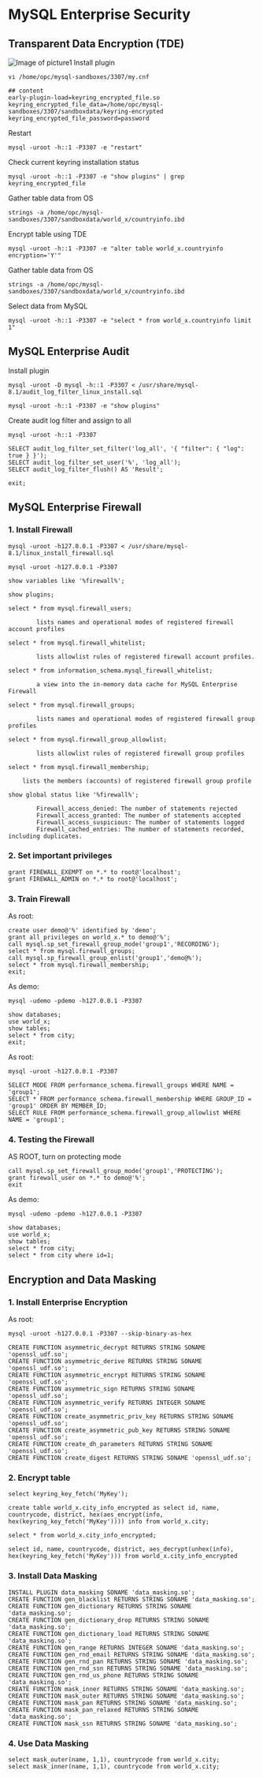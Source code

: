 # MySQL Enterprise Security
## Transparent Data Encryption (TDE)
![Image of picture1](https://github.com/tripplea-sg/test-drive-aug-2023/blob/main/Images/Screenshot%202023-08-22%20at%206.24.23%20AM.png)
Install plugin 
```
vi /home/opc/mysql-sandboxes/3307/my.cnf

## content
early-plugin-load=keyring_encrypted_file.so
keyring_encrypted_file_data=/home/opc/mysql-sandboxes/3307/sandboxdata/keyring-encrypted
keyring_encrypted_file_password=password
```
Restart 
```
mysql -uroot -h::1 -P3307 -e "restart"
```
Check current keyring installation status
```
mysql -uroot -h::1 -P3307 -e "show plugins" | grep keyring_encrypted_file
```
Gather table data from OS
```
strings -a /home/opc/mysql-sandboxes/3307/sandboxdata/world_x/countryinfo.ibd
```
Encrypt table using TDE
```
mysql -uroot -h::1 -P3307 -e "alter table world_x.countryinfo encryption='Y'"
```
Gather table data from OS
```
strings -a /home/opc/mysql-sandboxes/3307/sandboxdata/world_x/countryinfo.ibd
```
Select data from MySQL
```
mysql -uroot -h::1 -P3307 -e "select * from world_x.countryinfo limit 1"
```
## MySQL Enterprise Audit
Install plugin 
```
mysql -uroot -D mysql -h::1 -P3307 < /usr/share/mysql-8.1/audit_log_filter_linux_install.sql

mysql -uroot -h::1 -P3307 -e "show plugins"
```
Create audit log filter and assign to all
```
mysql -uroot -h::1 -P3307

SELECT audit_log_filter_set_filter('log_all', '{ "filter": { "log": true } }');
SELECT audit_log_filter_set_user('%', 'log_all');
SELECT audit_log_filter_flush() AS 'Result';

exit;
```
## MySQL Enterprise Firewall
### 1. Install Firewall
```
mysql -uroot -h127.0.0.1 -P3307 < /usr/share/mysql-8.1/linux_install_firewall.sql 

mysql -uroot -h127.0.0.1 -P3307

show variables like '%firewall%';

show plugins;

select * from mysql.firewall_users;

		lists names and operational modes of registered firewall account profiles

select * from mysql.firewall_whitelist;

		lists allowlist rules of registered firewall account profiles.

select * from information_schema.mysql_firewall_whitelist;

		a view into the in-memory data cache for MySQL Enterprise Firewall

select * from mysql.firewall_groups;

		lists names and operational modes of registered firewall group profiles

select * from mysql.firewall_group_allowlist;

		lists allowlist rules of registered firewall group profiles

select * from mysql.firewall_membership;

    lists the members (accounts) of registered firewall group profile

show global status like '%firewall%';

		Firewall_access_denied: The number of statements rejected 
		Firewall_access_granted: The number of statements accepted
		Firewall_access_suspicious: The number of statements logged
		Firewall_cached_entries: The number of statements recorded, including duplicates. 
```
### 2. Set important privileges
```
grant FIREWALL_EXEMPT on *.* to root@'localhost';
grant FIREWALL_ADMIN on *.* to root@'localhost';
```
### 3. Train Firewall
As root:
```
create user demo@'%' identified by 'demo';
grant all privileges on world_x.* to demo@'%';
call mysql.sp_set_firewall_group_mode('group1','RECORDING');
select * from mysql.firewall_groups;
call mysql.sp_firewall_group_enlist('group1','demo@%');
select * from mysql.firewall_membership;
exit;
```
As demo:
```
mysql -udemo -pdemo -h127.0.0.1 -P3307

show databases;
use world_x;
show tables;
select * from city;
exit;
```
As root:
```
mysql -uroot -h127.0.0.1 -P3307

SELECT MODE FROM performance_schema.firewall_groups WHERE NAME = 'group1';
SELECT * FROM performance_schema.firewall_membership WHERE GROUP_ID = 'group1' ORDER BY MEMBER_ID;
SELECT RULE FROM performance_schema.firewall_group_allowlist WHERE NAME = 'group1';
```
### 4. Testing the Firewall
AS ROOT, turn on protecting mode
```
call mysql.sp_set_firewall_group_mode('group1','PROTECTING');
grant firewall_user on *.* to demo@'%';
exit
```
As demo:
```
mysql -udemo -pdemo -h127.0.0.1 -P3307

show databases;
use world_x;
show tables;
select * from city;
select * from city where id=1;
```
## Encryption and Data Masking
### 1. Install Enterprise Encryption
As root:
```
mysql -uroot -h127.0.0.1 -P3307 --skip-binary-as-hex

CREATE FUNCTION asymmetric_decrypt RETURNS STRING SONAME 'openssl_udf.so';
CREATE FUNCTION asymmetric_derive RETURNS STRING SONAME 'openssl_udf.so';
CREATE FUNCTION asymmetric_encrypt RETURNS STRING SONAME 'openssl_udf.so';
CREATE FUNCTION asymmetric_sign RETURNS STRING SONAME 'openssl_udf.so';
CREATE FUNCTION asymmetric_verify RETURNS INTEGER SONAME 'openssl_udf.so';
CREATE FUNCTION create_asymmetric_priv_key RETURNS STRING SONAME 'openssl_udf.so';
CREATE FUNCTION create_asymmetric_pub_key RETURNS STRING SONAME 'openssl_udf.so';
CREATE FUNCTION create_dh_parameters RETURNS STRING SONAME 'openssl_udf.so';
CREATE FUNCTION create_digest RETURNS STRING SONAME 'openssl_udf.so';

```
### 2. Encrypt table
```
select keyring_key_fetch('MyKey');

create table world_x.city_info_encrypted as select id, name, countrycode, district, hex(aes_encrypt(info, hex(keyring_key_fetch('MyKey')))) info from world_x.city;

select * from world_x.city_info_encrypted;

select id, name, countrycode, district, aes_decrypt(unhex(info), hex(keyring_key_fetch('MyKey'))) from world_x.city_info_encrypted
```
### 3. Install Data Masking
```
INSTALL PLUGIN data_masking SONAME 'data_masking.so';
CREATE FUNCTION gen_blacklist RETURNS STRING SONAME 'data_masking.so';
CREATE FUNCTION gen_dictionary RETURNS STRING SONAME 'data_masking.so';
CREATE FUNCTION gen_dictionary_drop RETURNS STRING SONAME 'data_masking.so';
CREATE FUNCTION gen_dictionary_load RETURNS STRING SONAME 'data_masking.so';
CREATE FUNCTION gen_range RETURNS INTEGER SONAME 'data_masking.so';
CREATE FUNCTION gen_rnd_email RETURNS STRING SONAME 'data_masking.so';
CREATE FUNCTION gen_rnd_pan RETURNS STRING SONAME 'data_masking.so';
CREATE FUNCTION gen_rnd_ssn RETURNS STRING SONAME 'data_masking.so';
CREATE FUNCTION gen_rnd_us_phone RETURNS STRING SONAME 'data_masking.so';
CREATE FUNCTION mask_inner RETURNS STRING SONAME 'data_masking.so';
CREATE FUNCTION mask_outer RETURNS STRING SONAME 'data_masking.so';
CREATE FUNCTION mask_pan RETURNS STRING SONAME 'data_masking.so';
CREATE FUNCTION mask_pan_relaxed RETURNS STRING SONAME 'data_masking.so';
CREATE FUNCTION mask_ssn RETURNS STRING SONAME 'data_masking.so';
```
### 4. Use Data Masking
```
select mask_outer(name, 1,1), countrycode from world_x.city;
select mask_inner(name, 1,1), countrycode from world_x.city;
```


